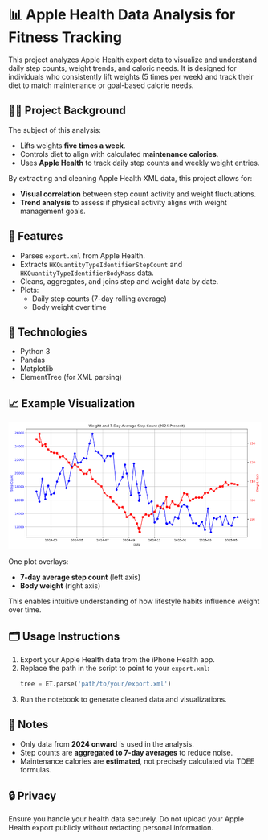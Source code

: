 
# 📊 Apple Health Data Analysis for Fitness Tracking

This project analyzes Apple Health export data to visualize and understand daily step counts, weight trends, and caloric needs. It is designed for individuals who consistently lift weights (5 times per week) and track their diet to match maintenance or goal-based calorie needs.

## 🏋️‍♂️ Project Background

The subject of this analysis:
- Lifts weights **five times a week**.
- Controls diet to align with calculated **maintenance calories**.
- Uses **Apple Health** to track daily step counts and weekly weight entries.

By extracting and cleaning Apple Health XML data, this project allows for:
- **Visual correlation** between step count activity and weight fluctuations.
- **Trend analysis** to assess if physical activity aligns with weight management goals.

## 📂 Features

- Parses `export.xml` from Apple Health.
- Extracts `HKQuantityTypeIdentifierStepCount` and `HKQuantityTypeIdentifierBodyMass` data.
- Cleans, aggregates, and joins step and weight data by date.
- Plots:
  - Daily step counts (7-day rolling average)
  - Body weight over time

## 🧰 Technologies

- Python 3
- Pandas
- Matplotlib
- ElementTree (for XML parsing)

## 📈 Example Visualization

![Fitness Plot](applehealthplot.png)

One plot overlays:
- **7-day average step count** (left axis)
- **Body weight** (right axis)

This enables intuitive understanding of how lifestyle habits influence weight over time.

## 🗂️ Usage Instructions

1. Export your Apple Health data from the iPhone Health app.
2. Replace the path in the script to point to your `export.xml`:
   ```python
   tree = ET.parse('path/to/your/export.xml')
   ```
3. Run the notebook to generate cleaned data and visualizations.

## 📌 Notes

- Only data from **2024 onward** is used in the analysis.
- Step counts are **aggregated to 7-day averages** to reduce noise.
- Maintenance calories are **estimated**, not precisely calculated via TDEE formulas.

## 🔒 Privacy

Ensure you handle your health data securely. Do not upload your Apple Health export publicly without redacting personal information.
